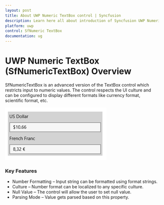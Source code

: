 ```yaml
---
layout: post
title: About UWP Numeric TextBox control | Syncfusion
description: Learn here all about introduction of Syncfusion UWP Numeric TextBox (SfNumericTextBox) control, its elements and more.
platform: uwp
control: SfNumeric TextBox
documentation: ug
---
```


# UWP Numeric TextBox (SfNumericTextBox) Overview

SfNumericTextBox is an advanced version of the TextBox control which restricts input to numeric values. The control respects the UI culture and can be configured to display different formats like currency format, scientific format, etc.



![NumericTextBox Example view](overview_images/overview_img1.png)



### Key Features

* Number Formatting – Input string can be formatted using format strings. 
* Culture – Number format can be localized to any specific culture.
* Null Value – The control will allow the user to set null value.
* Parsing Mode – Value gets parsed based on this property.
